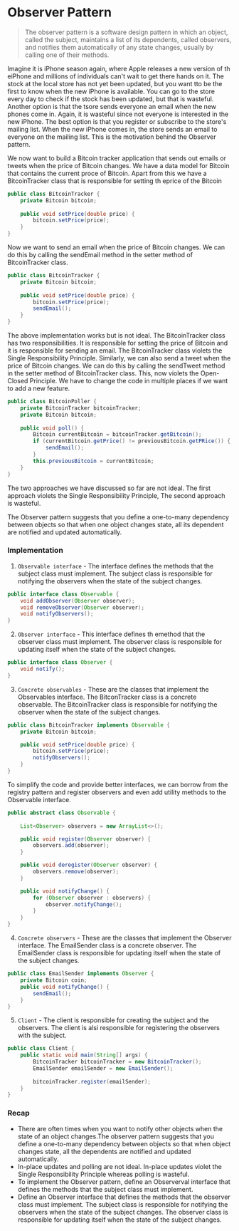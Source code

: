 # Observer Pattern

> The observer pattern is a software design pattern in which an object, called the subject, maintains a list of its dependents, called observers, and notifies them automatically of any state changes, usually by calling one of their methods.

Imagine it is iPhone season again, where Apple releases a new version of th eiPhone and millions of individuals can't wait to get there hands on it.
The stock at the local store has not yet been updated, but you want tto be the first to know when the new iPhone is available.
You can go to the store every day to check if the stock has been updated, but that is wasteful.
Another option is that the tsore sends everyone an email when the new phones come in.
Again, it is wasteful since not everyone is interested in the new iPhone.
The best option is that you register or subscribe to the store's mailing list.
When the new iPhone comes in, the store sends an email to everyone on the mailing list.
This is the motivation behind the Observer pattern.

We now want to build a Bitcoin tracker application that sends out emails or tweets when the price of Bitcoin changes.
We have a data model for Bitcoin that contains the current proce of Bitcoin.
Apart from this we have a BitcoinTracker class that is responsible for setting th eprice of the Bitcoin

```java
public class BitcoinTracker {
    private Bitcoin bitcoin;
    
    public void setPrice(double price) {
        bitcoin.setPrice(price);
    }
}
```

Now we want to send an email when the price of Bitcoin changes.
We can do this by calling the sendEmail method in the setter method of BitcoinTracker class.

```java
public class BitcoinTracker {
    private Bitcoin bitcoin;
    
    public void setPrice(double price) {
        bitcoin.setPrice(price);
        sendEmail();
    }
}
```

The above implementation works but is not ideal.
The BitcoinTracker class has two responsibilities.
It is responsible for setting the price of Bitcoin and it is responsible for sending an email.
The BitcoinTracker class violets the Single Responsibility Principle.
Similarly, we can also send a tweet when the price of Bitcoin changes.
We can do this by calling the sendTweet method in the setter method of BitcoinTracker class.
This, now violets the Open-Closed Principle. 
We have to change the code in multiple places if we want to add a new feature.

```java
public class BitcoinPoller {
    private BitcoinTracker bitcoinTracker;
    private Bitcoin bitcoin;
    
    public void poll() {
        Bitcoin currentBitcoin = bitcoinTracker.getBitcoin();
        if (currentBitcoin.getPrice() != previousBitcoin.getPRice()) {
            sendEmail();
        }
        this.previousBitcoin = currentBitcoin;
    }
}
```

The two approaches we have discussed so far are not ideal. 
The first approach violets the Single Responsibility Principle,
The second approach is wasteful.

The Observer pattern suggests that you  define a one-to-many dependency between objects so that when one object changes state, all its dependent are notified and updated automatically.

### Implementation
1. `Observable interface` - The interface defines the methods that the subject class must implement.
The subject class is responsible for notifying the observers when the state of the subject changes.
```java
public interface class Observable {
    void addObserver(Observer observer);
    void removeObserver(Observer observer);
    void notifyObservers();
}
```

2. `Observer interface` - This interface defines th emethod that the observer class must implement.
The observer class is responsible for updating itself when the state of the subject changes.
```java
public interface class Observer {
    void notify();
}
```
3. `Concrete observables` - These are the classes that implement the Observables interface. The BitconTracker class is a concrete observable.
The BitcoinTracker class is responsible for notifying the observer when the state of the subject changes.
```java
public class BitcoinTracker implements Observable {
    private Bitcoin bitcoin;

    public void setPrice(double price) {
        bitcoin.setPrice(price);
        notifyObservers();
    }
}
```
To simplify the code and provide better interfaces, we can borrow from the registry pattern and register observers and even add utility methods to the Observable interface.

```java
public abstract class Observable {
    
    List<Observer> observers = new ArrayList<>();

    public void register(Observer observer) {
        observers.add(observer);
    }

    public void deregister(Observer observer) {
        observers.remove(observer);
    }

    public void notifyChange() {
        for (Observer observer : observers) {
            observer.notifyChange();
        }
    }
}
```
4. `Concrete observers` - These are the classes that implement the Observer interface. The EmailSender class is a concrete observer. The EmailSender class is responsible for updating itself when the state of the subject changes.
```java
public class EmailSender implements Observer {
    private Bitcoin coin;
    public void notifyChange() {
        sendEmail();
    }
}
```

5. `Client` - The client is responsible for creating the subject and the observers. The client is alsi responsible for registering the observers with the subject.
```java
public class Client {
    public static void main(String[] args) {
        BitcoinTracker bitcoinTracker = new BitcoinTracker();
        EmailSender emailSender = new EmailSender();
        
        bitcoinTracker.register(emailSender);
    }
}
```

### Recap
* There are often times when you want to notify other objects when the state of an object changes.The observer pattern suggests that you define a one-to-many dependency between objects so that when object changes state, all the dependents are notified and updated automatically.
* In-place updates and polling are not ideal. In-place updates violet the Single Responsibility Principle whereas polling is wasteful.
* To implement the Observer pattern, define an Observerval interface that defines the methods that the subject class must implement.
* Define an Observer interface that defines the methods that the observer class must implement. The subject class is responsible for notifying the observers when the state of the subject changes. The observer class is responsible for updating itself when the state of the subject changes.